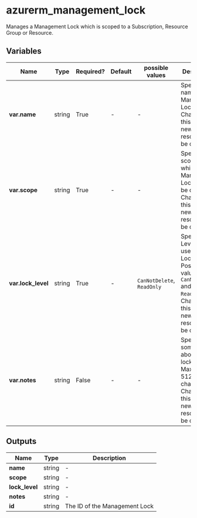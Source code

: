 # azurerm_management_lock

Manages a Management Lock which is scoped to a Subscription, Resource Group or Resource.

## Variables

| Name | Type | Required? | Default  | possible values | Description |
| ---- | ---- | --------- | -------- | ----------- | ----------- |
| **var.name** | string | True | -  |  -  | Specifies the name of the Management Lock. Changing this forces a new resource to be created. | 
| **var.scope** | string | True | -  |  -  | Specifies the scope at which the Management Lock should be created. Changing this forces a new resource to be created. | 
| **var.lock_level** | string | True | -  |  `CanNotDelete`, `ReadOnly`  | Specifies the Level to be used for this Lock. Possible values are `CanNotDelete` and `ReadOnly`. Changing this forces a new resource to be created. | 
| **var.notes** | string | False | -  |  -  | Specifies some notes about the lock. Maximum of 512 characters. Changing this forces a new resource to be created. | 



## Outputs

| Name | Type | Description |
| ---- | ---- | --------- | 
| **name** | string  | - | 
| **scope** | string  | - | 
| **lock_level** | string  | - | 
| **notes** | string  | - | 
| **id** | string  | The ID of the Management Lock | 
